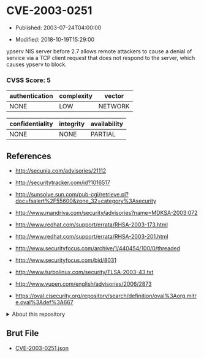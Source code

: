 # CVE-2003-0251

- Published: 2003-07-24T04:00:00

- Modified: 2018-10-19T15:29:00

ypserv NIS server before 2.7 allows remote attackers to cause a denial of service via a TCP client request that does not respond to the server, which causes ypserv to block.

### CVSS Score: **5**

| authentication | complexity | vector |
| --- | --- | --- |
| NONE | LOW | NETWORK |

| confidentiality | integrity | availability |
| --- | --- | --- |
| NONE | NONE | PARTIAL |

## References

* http://secunia.com/advisories/21112

* http://securitytracker.com/id?1016517

* http://sunsolve.sun.com/pub-cgi/retrieve.pl?doc=fsalert%2F55600&zone_32=category%3Asecurity

* http://www.mandriva.com/security/advisories?name=MDKSA-2003:072

* http://www.redhat.com/support/errata/RHSA-2003-173.html

* http://www.redhat.com/support/errata/RHSA-2003-201.html

* http://www.securityfocus.com/archive/1/440454/100/0/threaded

* http://www.securityfocus.com/bid/8031

* http://www.turbolinux.com/security/TLSA-2003-43.txt

* http://www.vupen.com/english/advisories/2006/2873

* https://oval.cisecurity.org/repository/search/definition/oval%3Aorg.mitre.oval%3Adef%3A667

<details>
<summary>About this repository</summary> 

  This repository is part of the project [Live Hack CVE](https://github.com/Live-Hack-CVE). Main website can be found [www.live-hack.org](https://www.live-hack.org) 
  
  Made by [Sn0wAlice](https://github.com/Sn0wAlice) for the people that care about security and need to have a feed of the latest CVEs. Hope you enjoy it, don't forget to star the repo and follow me on [Twitter](https://twitter.com/Sn0wAlice) and [Github](https://github.com/Sn0wAlice). And that is my [personnal website](https://www.alice-snow.me/)

  - [Home Page](https://github.com/Live-Hack-CVE)
  - [Framework](https://github.com/Live-Hack-CVE/cve-framework)
  - [CVE database](https://github.com/Live-Hack-CVE/full_database)
  - [Changelog](https://github.com/Live-Hack-CVE/Changelog)
</details>

## Brut File

* [CVE-2003-0251.json](https://raw.githubusercontent.com/Live-Hack-CVE/full_database/main/cves/2003/CVE-2003-0251.json)


